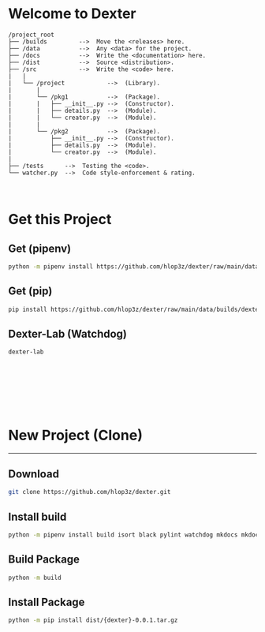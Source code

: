 # Welcome to Dexter
```
/project_root
├── /builds         -->  Move the <releases> here.
├── /data           -->  Any <data> for the project.
├── /docs           -->  Write the <documentation> here.
├── /dist           -->  Source <distribution>.
├── /src            -->  Write the <code> here.
|   |
|   └── /project            -->  (Library).
|       |
|       └── /pkg1           -->  (Package).
|       |   ├── __init__.py -->  (Constructor).
|       |   ├── details.py  -->  (Module).
|       |   └── creator.py  -->  (Module).
|       |
|       └── /pkg2           -->  (Package).
|           ├── __init__.py -->  (Constructor).
|           ├── details.py  -->  (Module).
|           └── creator.py  -->  (Module).
|
├── /tests      -->  Testing the <code>.
└── watcher.py  -->  Code style-enforcement & rating.
```

<br />

# Get this Project

## Get (**pipenv**)
```sh
python -m pipenv install https://github.com/hlop3z/dexter/raw/main/data/builds/dexter-0.0.1.tar.gz
```

## Get (**pip**)
```sh
pip install https://github.com/hlop3z/dexter/raw/main/data/builds/dexter-0.0.1.tar.gz
```

## Dexter-Lab (Watchdog)
```sh
dexter-lab
```

<br /><br /><br />
---
# New Project (**Clone**)
---

## Download
```sh
git clone https://github.com/hlop3z/dexter.git
```

## Install **build**
```sh
python -m pipenv install build isort black pylint watchdog mkdocs mkdocs-material --dev --pre
```

## Build **Package**
```sh
python -m build
```

## Install **Package**
```sh
python -m pip install dist/{dexter}-0.0.1.tar.gz
```